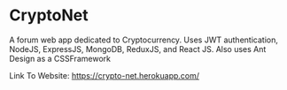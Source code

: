 # CryptoNet
A forum web app dedicated to Cryptocurrency. Uses JWT authentication, NodeJS, ExpressJS, MongoDB, ReduxJS, and React JS. Also uses Ant Design as a CSSFramework

Link To Website:
https://crypto-net.herokuapp.com/
